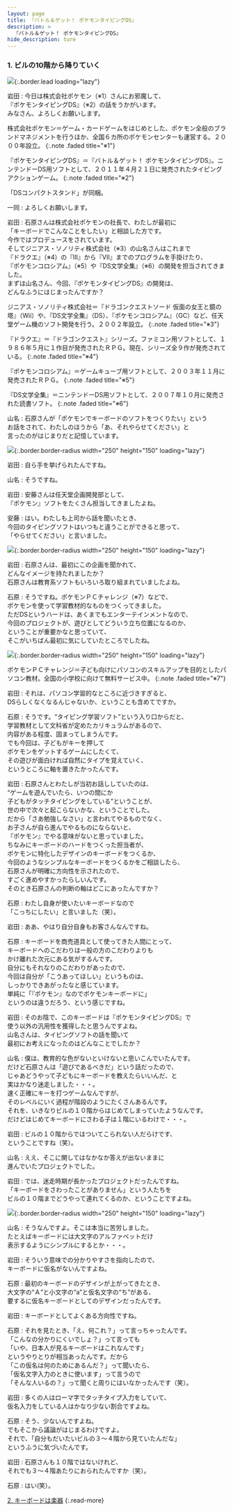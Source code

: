 ```yaml
---
layout: page
title: 『バトル＆ゲット！ ポケモンタイピングDS』
description: >
  『バトル＆ゲット！ ポケモンタイピングDS』
hide_description: ture
---
```


### 1. ビルの10階から降りていく

![](/interviews/jp/nds/uzpj/vol2/img/mainvisual1.jpg){:.border.lead loading="lazy"}

岩田
: 今日は株式会社ポケモン（※1）さんにお邪魔して、<br>『ポケモンタイピングDS』（※2）の話をうかがいます。<br>みなさん、よろしくお願いします。

株式会社ポケモン＝ゲーム・カードゲームをはじめとした、ポケモン全般のブランドマネジメントを行うほか、全国６カ所のポケモンセンターも運営する。２０００年設立。
{:.note .faded title="※1"}

『ポケモンタイピングDS』＝『バトル＆ゲット！ ポケモンタイピングDS』。ニンテンドーDS用ソフトとして、２０１１年４月２１日に発売されたタイピングアクションゲーム。
{:.note .faded title="※2"}

「DSコンパクトスタンド」が同梱。

一同
: よろしくお願いします。

岩田
: 石原さんは株式会社ポケモンの社長で、わたしが最初に<br>「キーボードでこんなことをしたい」と相談した方です。<br>今作ではプロデュースをされています。<br>そしてジニアス・ソノリティ株式会社（※3）の山名さんはこれまで<br>『ドラクエ』（※4）の『III』から『VII』までのプログラムを手掛けたり、<br>『ポケモンコロシアム』（※5）や『DS文学全集』（※6）の開発を担当されてきました。<br>まずは山名さん、今回、『ポケモンタイピングDS』の開発は、<br>どんなふうにはじまったんですか？

ジニアス・ソノリティ株式会社＝『ドラゴンクエストソード 仮面の女王と鏡の塔』（Wii）や、『DS文学全集』（DS）、『ポケモンコロシアム』（GC）など、任天堂ゲーム機のソフト開発を行う。２００２年設立。
{:.note .faded title="※3"}

『ドラクエ』＝『ドラゴンクエスト』シリーズ。ファミコン用ソフトとして、１９８６年５月に１作目が発売されたＲＰＧ。現在、シリーズ全９作が発売されている。
{:.note .faded title="※4"}

『ポケモンコロシアム』＝ゲームキューブ用ソフトとして、２００３年１１月に発売されたＲＰＧ。
{:.note .faded title="※5"}

『DS文学全集』＝ニンテンドーDS用ソフトとして、２００７年１０月に発売された読書ソフト。
{:.note .faded title="※6"}

山名
: 石原さんが「ポケモンでキーボードのソフトをつくりたい」という<br>お話をされて、わたしのほうから「あ、それやらせてください」と<br>言ったのがはじまりだと記憶しています。

![](/interviews/jp/nds/uzpj/vol2/img/photo1.jpg){:.border.border-radius width="250" height="150" loading="lazy"}

岩田
: 自ら手を挙げられたんですね。

山名
: そうですね。

岩田
: 安藤さんは任天堂企画開発部として、<br>『ポケモン』ソフトをたくさん担当してきましたよね。

安藤
: はい。わたしも上司から話を聞いたとき、<br>今回のタイピングソフトはいつもと違うことができると思って、<br>「やらせてください」と言いました。

![](/interviews/jp/nds/uzpj/vol2/img/photo2.jpg){:.border.border-radius width="250" height="150" loading="lazy"}

岩田
: 石原さんは、最初にこの企画を聞かれて、<br>どんなイメージを持たれましたか？<br>石原さんは教育系ソフトもいろいろ取り組まれていましたよね。

石原
: そうですね。ポケモンＰＣチャレンジ（※7）などで、<br>ポケモンを使って学習教材的なものをつくってきました。<br>ただDSというハードは、あくまでもエンターテインメントなので、<br>今回のプロジェクトが、遊びとしてどういう立ち位置になるのか、<br>ということが重要かなと思っていて、<br>そこがいちばん最初に気にしていたところでしたね。

![](/interviews/jp/nds/uzpj/vol2/img/photo3.jpg){:.border.border-radius width="250" height="150" loading="lazy"}

ポケモンＰＣチャレンジ＝子ども向けにパソコンのスキルアップを目的としたパソコン教材。全国の小学校に向けて無料サービス中。
{:.note .faded title="※7"}

岩田
: それは、パソコン学習的なところに近づきすぎると、<br>DSらしくなくなるんじゃないか、ということも含めてですか。

石原
: そうです。“タイピング学習ソフト”という入り口からだと、<br>学習教材として文科省が定めたカリキュラムがあるので、<br>内容がある程度、固まってしまうんです。<br>でも今回は、子どもがキーを押して<br>ポケモンをゲットするゲームにしたくて、<br>その遊びが面白ければ自然にタイプを覚えていく、<br>というところに軸を置きたかったんです。

岩田
: 石原さんとわたしが当初お話ししていたのは、<br>“ゲームを遊んでいたら、いつの間にか<br>子どもがタッチタイピングをしている”ということが、<br>世の中で次々と起こらないかな、ということでした。<br>だから「さあ勉強しなさい」と言われてやるものでなく、<br>お子さんが自ら進んでやるものにならないと、<br>『ポケモン』でやる意味がないと思っていました。<br>ちなみにキーボードのハードをつくった担当者が、<br>ポケモンに特化したデザインのキーボードをつくるか、<br>今回のようなシンプルなキーボードをつくるかをご相談したら、<br>石原さんが明確に方向性を示されたので、<br>すごく進めやすかったらしいんです。<br>そのとき石原さんの判断の軸はどこにあったんですか？

石原
: わたし自身が使いたいキーボードなので<br>「こっちにしたい」と言いました（笑）。

岩田
: ああ、やはり自分自身もお客さんなんですね。

石原
: キーボードを商売道具として使ってきた人間にとって、<br>キーボードへのこだわりは一般の方のこだわりよりも<br>かけ離れた次元にある気がするんです。<br>自分にもそれなりのこだわりがあったので、<br>今回は自分が「こうあってほしい」というものは、<br>しっかりできあがったなと感じています。<br>単純に「『ポケモン』なのでポケモンキーボードに」<br>というのは違うだろう、という感じですね。

岩田
: そのお陰で、このキーボードは『ポケモンタイピングDS』で<br>使う以外の汎用性を獲得したと思うんですよね。<br>山名さんは、タイピングソフトの話を聞いて<br>最初にお考えになったのはどんなことでしたか？

山名
: 僕は、教育的な色がないといけないと思いこんでいたんです。<br>だけど石原さんは「遊びであるべきだ」という話だったので、<br>じゃあどうやって子どもにキーボードを教えたらいいんだ、と<br>実はかなり迷走しました・・・。<br>速く正確にキーを打つゲームなんですが、<br>そのレベルにいく過程が階段のようにたくさんあるんです。<br>それを、いきなりビルの１０階からはじめてしまっていたようなんです。<br>だけどはじめてキーボードにさわる子は１階にいるわけで・・・。

岩田
: ビルの１０階からではついてこられない人だらけです、<br>ということですね（笑）。

山名
: ええ、そこに関してはなかなか答えが出ないままに<br>進んでいたプロジェクトでした。

岩田
: では、迷走時期が長かったプロジェクトだったんですね。<br>「キーボードをさわったことがありません」という人たちを<br>ビルの１０階までどうやって連れてくるのか、ということですよね。

![](/interviews/jp/nds/uzpj/vol2/img/photo4.jpg){:.border.border-radius width="250" height="150" loading="lazy"}

山名
: そうなんですよ。そこは本当に苦労しました。<br>たとえばキーボードには大文字のアルファベットだけ<br>表示するようにシンプルにするとか・・・。

岩田
: そういう意味での分かりやすさを指向したので、<br>キーボードに仮名がないんですよね。

石原
: 最初のキーボードのデザインが上がってきたとき、<br>大文字の“Ａ”と小文字の“a”と仮名文字の“ち”がある、<br>要するに仮名キーボードとしてのデザインだったんです。

岩田
: キーボードとしてよくある方向性ですね。

石原
: それを見たとき、「え、何これ？」って言っちゃったんです。<br>「こんなの分かりにくいでしょ？」って言っても<br>「いや、日本人が見るキーボードはこれなんです」<br>というやりとりが相当あったんです。だから<br>「この仮名は何のためにあるんだ？」って聞いたら、<br>「仮名文字入力のときに使います」って言うので<br>「そんな人いるの？」って聞くと周りにはいなかったんです（笑）。

岩田
: 多くの人はローマ字でタッチタイプ入力をしていて、<br>仮名入力をしている人はかなり少ない割合ですよね。

石原
: そう、少ないんですよね。<br>でもそこから議論がはじまるわけですよ。<br>それで、「自分もだいたいビルの３〜４階から見ていたんだな」<br>というふうに気づいたんです。

岩田
: 石原さんも１０階ではないけれど、<br>それでも３〜４階あたりにおられたんですか（笑）。

石原
: はい(笑）。

[2. キーボードは楽器](2.md)
{:.read-more}


